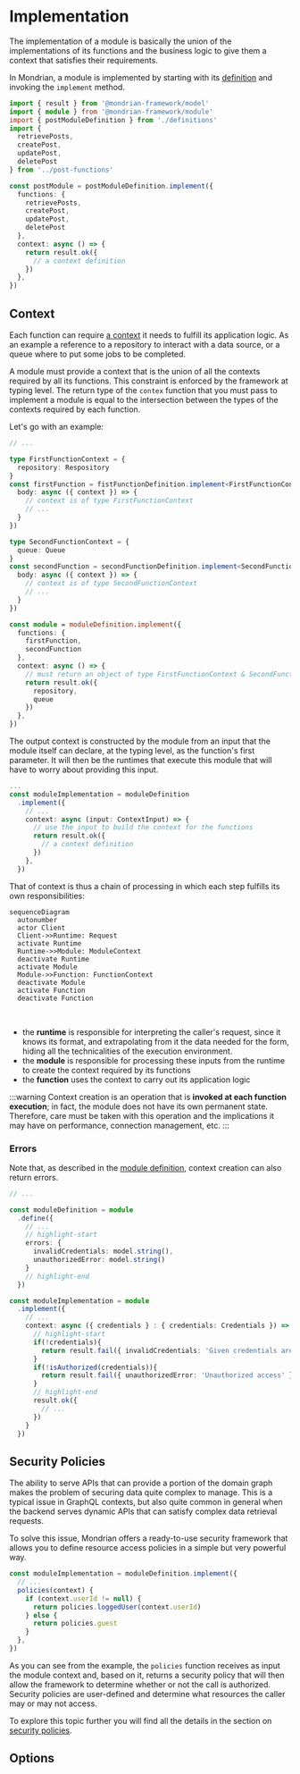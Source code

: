 # Implementation

The implementation of a module is basically the union of the implementations of its functions
and the business logic to give them a context that satisfies their requirements. 

In Mondrian, a module is implemented by starting with its [definition](./01-definition.md) and 
invoking the `implement` method.

```ts showLineNumbers
import { result } from '@mondrian-framework/model'
import { module } from '@mondrian-framework/module'
import { postModuleDefinition } from './definitions'
import { 
  retrievePosts, 
  createPost, 
  updatePost, 
  deletePost 
} from '../post-functions'

const postModule = postModuleDefinition.implement({
  functions: {
    retrievePosts, 
    createPost, 
    updatePost, 
    deletePost 
  },
  context: async () => {
    return result.ok({ 
      // a context definition
    })
  },
})
```

## Context
Each function can require [a context](../function/02-implementation.md#context) it needs to fulfill its application logic. As an example a reference to a repository to interact with a data source, or a queue where to put some jobs to be completed. 

A module must provide a context that is the union of all the contexts required by all its functions. This constraint is enforced by the framework at typing level. The return type of the `contex` function that you must pass to implement a module is equal to the intersection between the types of the contexts required by each function.

Let's go with an example:
```ts showLineNumbers
// ...

type FirstFunctionContext = {
  repository: Respository
}
const firstFunction = fistFunctionDefinition.implement<FirstFunctionContext>({
  body: async ({ context }) => {
    // context is of type FirstFunctionContext
    // ...
  }
})

type SecondFunctionContext = {
  queue: Queue
}
const secondFunction = secondFunctionDefinition.implement<SecondFunctionContext>({
  body: async ({ context }) => {
    // context is of type SecondFunctionContext
    // ...
  }
})

const module = moduleDefinition.implement({
  functions: {
    firstFunction, 
    secondFunction
  },
  context: async () => {
    // must return an object of type FirstFunctionContext & SecondFunctionContext
    return result.ok({ 
      repository,
      queue
    })
  },
})
```

The output context is constructed by the module from an input that the module itself can declare, at the typing level, as the function's first parameter. It will then be the runtimes that execute this module that will have to worry about providing this input.

```ts showLineNumbers
...
const moduleImplementation = moduleDefinition
  .implement({
    // ...
    context: async (input: ContextInput) => {
      // use the input to build the context for the functions
      return result.ok({ 
        // a context definition
      })
    },
  })
```

That of context is thus a chain of processing in which each step fulfills its own responsibilities:
```mermaid
sequenceDiagram
  autonumber
  actor Client
  Client->>Runtime: Request
  activate Runtime
  Runtime->>Module: ModuleContext
  deactivate Runtime
  activate Module
  Module->>Function: FunctionContext
  deactivate Module
  activate Function
  deactivate Function
```
&nbsp;

- the **runtime** is responsible for interpreting the caller's request, since it knows its format, and extrapolating from it the data needed for the form, hiding all the technicalities of the execution environment.
- the **module** is responsible for processing these inputs from the runtime to create the context required by its functions
- the **function** uses the context to carry out its application logic

:::warning
Context creation is an operation that is **invoked at each function execution**; in fact, the module does not have its own permanent state. Therefore, care must be taken with this operation and the implications it may have on performance, connection management, etc.
:::

### Errors
Note that, as described in the [module definition](./01-definition.md), context creation can also return errors.

```ts showLineNumbers
// ...

const moduleDefinition = module
  .define({
    // ...
    // highlight-start
    errors: {
      invalidCredentials: model.string(),
      unauthorizedError: model.string()
    }
    // highlight-end
  })

const moduleImplementation = module
  .implement({
    // ...
    context: async ({ credentials } : { credentials: Credentials }) => {
      // highlight-start
      if(!credentials){
        return result.fail({ invalidCredentials: 'Given credentials are not valid' })
      }
      if(!isAuthorized(credentials)){
        return result.fail({ unauthorizedError: 'Unauthorized access' })
      }
      // highlight-end
      result.ok({
        // ...
      })
    }
  })
```


## Security Policies
The ability to serve APIs that can provide a portion of the domain graph makes the problem of securing data quite complex to manage. This is a typical issue in GraphQL contexts, but also quite common in general when the backend serves dynamic APIs that can satisfy complex data retrieval requests.

To solve this issue, Mondrian offers a ready-to-use security framework that allows you to define resource access policies in a simple but very powerful way.

```ts showLineNumbers
const moduleImplementation = moduleDefinition.implement({
  // ...
  policies(context) {
    if (context.userId != null) {
      return policies.loggedUser(context.userId)
    } else {
      return policies.guest
    }
  },
})
```

As you can see from the example, the `policies` function receives as input the module context and, based on it, returns a security policy that will then allow the framework to determine whether or not the call is authorized. Security policies are user-defined and determine what resources the caller may or may not access.

To explore this topic further you will find all the details in the section on [security policies](../../05-security.md).

## Options
